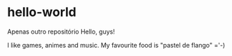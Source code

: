 # hello-world
Apenas outro repositório
Hello, guys!

I like games, animes and music. 
My favourite food is "pastel de flango" ='-)
